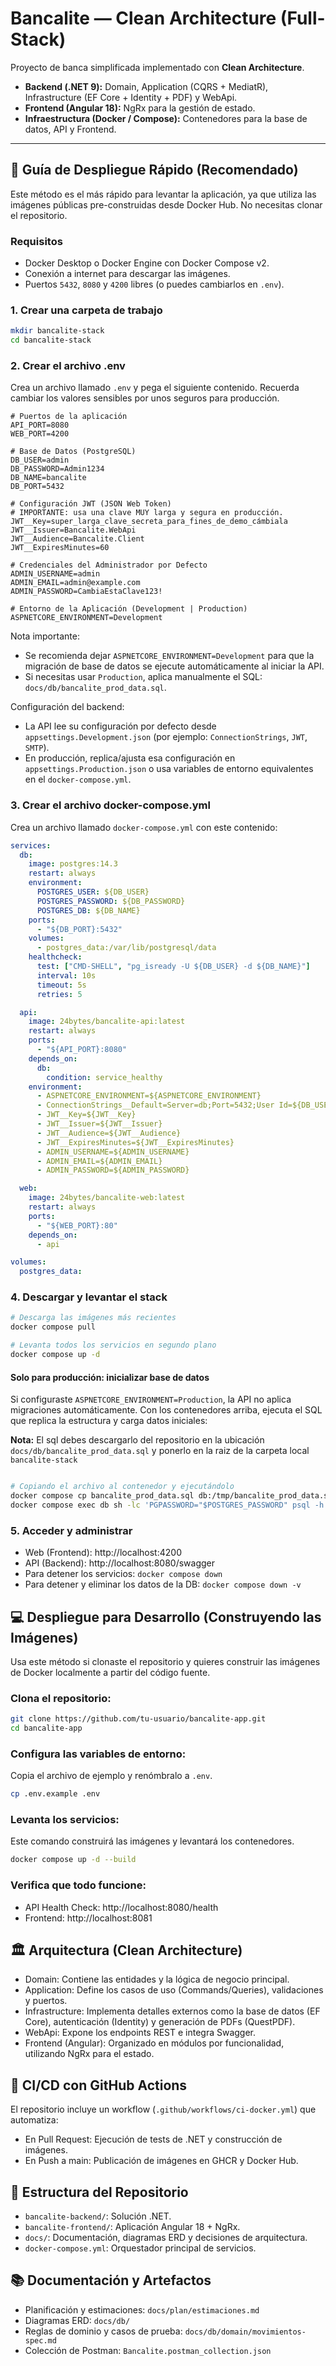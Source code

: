 # Bancalite — Clean Architecture (Full-Stack)

Proyecto de banca simplificada implementado con **Clean Architecture**.

- **Backend (.NET 9):** Domain, Application (CQRS + MediatR), Infrastructure (EF Core + Identity + PDF) y WebApi.
- **Frontend (Angular 18):** NgRx para la gestión de estado.
- **Infraestructura (Docker / Compose):** Contenedores para la base de datos, API y Frontend.

---

## 🚀 Guía de Despliegue Rápido (Recomendado)

Este método es el más rápido para levantar la aplicación, ya que utiliza las imágenes públicas pre-construidas desde Docker Hub. No necesitas clonar el repositorio.

### Requisitos

- Docker Desktop o Docker Engine con Docker Compose v2.
- Conexión a internet para descargar las imágenes.
- Puertos `5432`, `8080` y `4200` libres (o puedes cambiarlos en `.env`).

### 1. Crear una carpeta de trabajo

```bash
mkdir bancalite-stack
cd bancalite-stack
```

### 2. Crear el archivo .env

Crea un archivo llamado `.env` y pega el siguiente contenido. Recuerda cambiar los valores sensibles por unos seguros para producción.

```env
# Puertos de la aplicación
API_PORT=8080
WEB_PORT=4200

# Base de Datos (PostgreSQL)
DB_USER=admin
DB_PASSWORD=Admin1234
DB_NAME=bancalite
DB_PORT=5432

# Configuración JWT (JSON Web Token)
# IMPORTANTE: usa una clave MUY larga y segura en producción.
JWT__Key=super_larga_clave_secreta_para_fines_de_demo_cámbiala
JWT__Issuer=Bancalite.WebApi
JWT__Audience=Bancalite.Client
JWT__ExpiresMinutes=60

# Credenciales del Administrador por Defecto
ADMIN_USERNAME=admin
ADMIN_EMAIL=admin@example.com
ADMIN_PASSWORD=CambiaEstaClave123!

# Entorno de la Aplicación (Development | Production)
ASPNETCORE_ENVIRONMENT=Development
```

Nota importante:
- Se recomienda dejar `ASPNETCORE_ENVIRONMENT=Development` para que la migración de base de datos se ejecute automáticamente al iniciar la API.
- Si necesitas usar `Production`, aplica manualmente el SQL: `docs/db/bancalite_prod_data.sql`.

Configuración del backend:
- La API lee su configuración por defecto desde `appsettings.Development.json` (por ejemplo: `ConnectionStrings`, `JWT`, `SMTP`).
- En producción, replica/ajusta esa configuración en `appsettings.Production.json` o usa variables de entorno equivalentes en el `docker-compose.yml`.

### 3. Crear el archivo docker-compose.yml

Crea un archivo llamado `docker-compose.yml` con este contenido:

```yaml
services:
  db:
    image: postgres:14.3
    restart: always
    environment:
      POSTGRES_USER: ${DB_USER}
      POSTGRES_PASSWORD: ${DB_PASSWORD}
      POSTGRES_DB: ${DB_NAME}
    ports:
      - "${DB_PORT}:5432"
    volumes:
      - postgres_data:/var/lib/postgresql/data
    healthcheck:
      test: ["CMD-SHELL", "pg_isready -U ${DB_USER} -d ${DB_NAME}"]
      interval: 10s
      timeout: 5s
      retries: 5

  api:
    image: 24bytes/bancalite-api:latest
    restart: always
    ports:
      - "${API_PORT}:8080"
    depends_on:
      db:
        condition: service_healthy
    environment:
      - ASPNETCORE_ENVIRONMENT=${ASPNETCORE_ENVIRONMENT}
      - ConnectionStrings__Default=Server=db;Port=5432;User Id=${DB_USER};Password=${DB_PASSWORD};Database=${DB_NAME}
      - JWT__Key=${JWT__Key}
      - JWT__Issuer=${JWT__Issuer}
      - JWT__Audience=${JWT__Audience}
      - JWT__ExpiresMinutes=${JWT__ExpiresMinutes}
      - ADMIN_USERNAME=${ADMIN_USERNAME}
      - ADMIN_EMAIL=${ADMIN_EMAIL}
      - ADMIN_PASSWORD=${ADMIN_PASSWORD}

  web:
    image: 24bytes/bancalite-web:latest
    restart: always
    ports:
      - "${WEB_PORT}:80"
    depends_on:
      - api

volumes:
  postgres_data:
```

### 4. Descargar y levantar el stack

```bash
# Descarga las imágenes más recientes
docker compose pull

# Levanta todos los servicios en segundo plano
docker compose up -d
```

#### Solo para producción: inicializar base de datos


Si configuraste `ASPNETCORE_ENVIRONMENT=Production`, la API no aplica migraciones automáticamente. Con los contenedores arriba, ejecuta el SQL que replica la estructura y carga datos iniciales:

**Nota:** El sql debes descargarlo del repositorio en la ubicación `docs/db/bancalite_prod_data.sql` y ponerlo en la raiz de la carpeta local `bancalite-stack`

```bash

# Copiando el archivo al contenedor y ejecutándolo
docker compose cp bancalite_prod_data.sql db:/tmp/bancalite_prod_data.sql
docker compose exec db sh -lc 'PGPASSWORD="$POSTGRES_PASSWORD" psql -h localhost -U "$POSTGRES_USER" -d "$POSTGRES_DB" -f /tmp/bancalite_prod_data.sql'
```


### 5. Acceder y administrar

- Web (Frontend): http://localhost:4200
- API (Backend): http://localhost:8080/swagger
- Para detener los servicios: `docker compose down`
- Para detener y eliminar los datos de la DB: `docker compose down -v`

## 💻 Despliegue para Desarrollo (Construyendo las Imágenes)

Usa este método si clonaste el repositorio y quieres construir las imágenes de Docker localmente a partir del código fuente.

### Clona el repositorio:

```bash
git clone https://github.com/tu-usuario/bancalite-app.git
cd bancalite-app
```

### Configura las variables de entorno:

Copia el archivo de ejemplo y renómbralo a `.env`.

```bash
cp .env.example .env
```

### Levanta los servicios:

Este comando construirá las imágenes y levantará los contenedores.

```bash
docker compose up -d --build
```

### Verifica que todo funcione:

- API Health Check: http://localhost:8080/health
- Frontend: http://localhost:8081

## 🏛️ Arquitectura (Clean Architecture)

- Domain: Contiene las entidades y la lógica de negocio principal.
- Application: Define los casos de uso (Commands/Queries), validaciones y puertos.
- Infrastructure: Implementa detalles externos como la base de datos (EF Core), autenticación (Identity) y generación de PDFs (QuestPDF).
- WebApi: Expone los endpoints REST e integra Swagger.
- Frontend (Angular): Organizado en módulos por funcionalidad, utilizando NgRx para el estado.

## 🔄 CI/CD con GitHub Actions

El repositorio incluye un workflow (`.github/workflows/ci-docker.yml`) que automatiza:

- En Pull Request: Ejecución de tests de .NET y construcción de imágenes.
- En Push a main: Publicación de imágenes en GHCR y Docker Hub.

## 📂 Estructura del Repositorio

- `bancalite-backend/`: Solución .NET.
- `bancalite-frontend/`: Aplicación Angular 18 + NgRx.
- `docs/`: Documentación, diagramas ERD y decisiones de arquitectura.
- `docker-compose.yml`: Orquestador principal de servicios.

## 📚 Documentación y Artefactos

- Planificación y estimaciones: `docs/plan/estimaciones.md`
- Diagramas ERD: `docs/db/`
- Reglas de dominio y casos de prueba: `docs/db/domain/movimientos-spec.md`
- Colección de Postman: `Bancalite.postman_collection.json`
